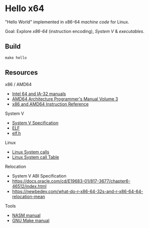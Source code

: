 # Hello x64

"Hello World" implemented in x86-64 *machine code* for Linux.

Goal: Explore *x86-64* (instruction encoding), 
*System V* & *executables*.

## Build
```
make hello
```

## Resources
x86 / AMD64
- [Intel 64 and IA-32 manuals](https://www.intel.com/content/www/us/en/developer/articles/technical/intel-sdm.html)
- [AMD64 Architecture Programmer's Manual Volume 3](https://www.amd.com/system/files/TechDocs/24594.pdf)
- [x86 and AMD64 Instruction Reference](https://www.felixcloutier.com/x86/)

System V
- [System V Specification](https://www.intel.com/content/dam/develop/external/us/en/documents/mpx-linux64-abi.pdf)
- [ELF](https://man7.org/linux/man-pages/man5/elf.5.html)
- [elf.h](https://github.com/torvalds/linux/blob/master/include/uapi/linux/elf.h)

Linux
- [Linux System calls](https://man7.org/linux/man-pages/man2/syscall.2.html)
- [Linux System call Table](https://filippo.io/linux-syscall-table/)

Relocation
- System V ABI Specification
- https://docs.oracle.com/cd/E19683-01/817-3677/chapter6-46512/index.html
- https://newbedev.com/what-do-r-x86-64-32s-and-r-x86-64-64-relocation-mean 

Tools
- [NASM manual](https://www.nasm.us/doc/nasmdoc4.html)
- [GNU Make manual](https://www.gnu.org/software/make/manual/)
